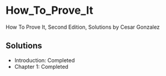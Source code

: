 # How_To_Prove_It
How To Prove It, Second Edition, Solutions by Cesar Gonzalez

## Solutions
- Introduction: Completed
- Chapter 1: Completed